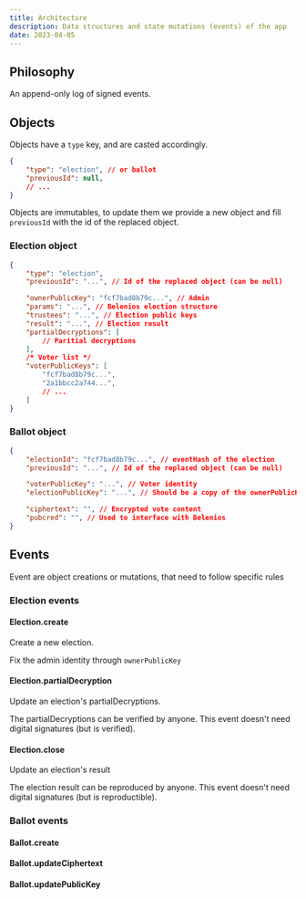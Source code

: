```yaml
---
title: Architecture
description: Data structures and state mutations (events) of the app
date: 2023-04-05
---
```


## Philosophy

An append-only log of signed events.

## Objects

Objects have a `type` key, and are casted accordingly.

```json
{
	"type": "election", // or ballot
	"previousId": null,
	// ...
}
```

Objects are immutables, to update them we provide a new object and fill `previousId` with the id of the replaced object.

### Election object

```json
{
	"type": "election",
	"previousId": "...", // Id of the replaced object (can be null)

	"ownerPublicKey": "fcf7bad8b79c...", // Admin
	"params": "...", // Belenios election structure
	"trustees": "...", // Election public keys
	"result": "...", // Election result
	"partialDecryptions": [
		// Paritial decryptions
	],
	/* Voter list */
	"voterPublicKeys": [
		"fcf7bad8b79c...",
		"2a1bbcc2a744...",
		// ...
	]
}
```

### Ballot object

```json
{
	"electionId": "fcf7bad8b79c...", // eventHash of the election
	"previousId": "...", // Id of the replaced object (can be null)

	"voterPublicKey": "...", // Voter identity
	"electionPublicKey": "...", // Should be a copy of the ownerPublicKey of the election

	"ciphertext": "", // Encrypted vote content
	"pubcred": "", // Used to interface with Belenios
}
```

## Events

Event are object creations or mutations, that need to follow specific rules

### Election events

#### Election.create

Create a new election.

Fix the admin identity through `ownerPublicKey`

#### Election.partialDecryption

Update an election's partialDecryptions.

The partialDecryptions can be verified by anyone. This event doesn't need digital signatures (but is verified).

#### Election.close

Update an election's result

The election result can be reproduced by anyone. This event doesn't need digital signatures (but is reproductible).

### Ballot events

#### Ballot.create
#### Ballot.updateCiphertext
#### Ballot.updatePublicKey